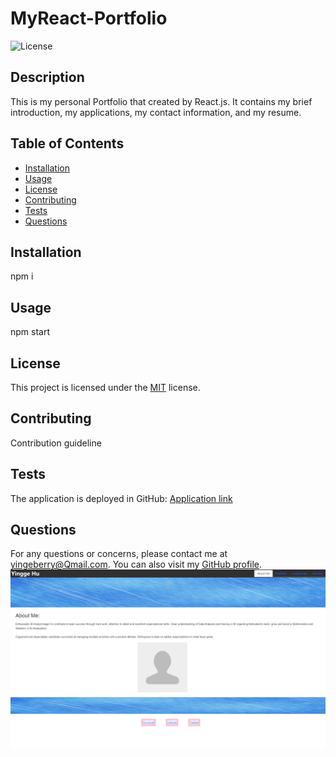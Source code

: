 # MyReact-Portfolio

![License](https://img.shields.io/badge/License-MIT-green.svg)

## Description

This is my personal Portfolio that created by React.js. It contains my brief introduction, my applications, my contact information, and my resume.

## Table of Contents

- [Installation](#installation)
- [Usage](#usage)
- [License](#license)
- [Contributing](#contributing)
- [Tests](#tests)
- [Questions](#questions)

## Installation

npm i

## Usage

npm start

## License

This project is licensed under the [MIT](https://opensource.org/licenses/MIT) license.

## Contributing

Contribution guideline

## Tests

The application is deployed in GitHub: [Application link](https://huyingg1.github.io/MyReact-Portfolio/)

## Questions

For any questions or concerns, please contact me at yingeberry@Qmail.com. You can also visit my [GitHub profile](https://github.com/huyingg1).
![screenshoot](React-Portfolio-screenshoot.png)

